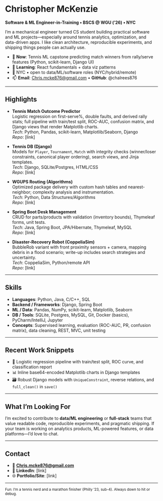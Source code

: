# Christopher McKenzie

**Software & ML Engineer-in-Training • BSCS @ WGU (’26) • NYC**

I’m a mechanical engineer turned CS student building practical software and ML projects—especially around tennis analytics, optimization, and data-driven apps. I like clean architecture, reproducible experiments, and shipping things people can actually use.

- 🔭 **Now**: Tennis ML capstone predicting match winners from rally/serve features (Python, scikit-learn, Django UI)
- 🌱 **Learning**: React fundamentals + data viz patterns
- 📍 NYC • open to data/ML/software roles (NYC/hybrid/remote)
- 📫 **Email**: Chris.mcke876@gmail.com • **GitHub**: @chalrees876

---

## Highlights

- **Tennis Match Outcome Predictor**  
  Logistic regression on first-serve%, double faults, and derived rally stats; full pipeline with train/test split, ROC-AUC, confusion matrix, and Django views that render Matplotlib charts.  
  _Tech_: Python, Pandas, scikit-learn, Matplotlib/Seaborn, Django  
  _Repo_: [link]

- **Tennis DB (Django)**  
  Models for `Player`, `Tournament`, `Match` with integrity checks (winner/loser constraints, canonical player ordering), search views, and Jinja templates.  
  _Tech_: Django, SQLite/Postgres, HTML/CSS  
  _Repo_: [link]

- **WGUPS Routing (Algorithms)**  
  Optimized package delivery with custom hash tables and nearest-neighbor; complexity analysis and instrumentation.  
  _Tech_: Python, Data Structures/Algorithms  
  _Repo_: [link]

- **Spring Boot Desk Management**  
  CRUD for parts/products with validation (inventory bounds), Thymeleaf forms, unit tests.  
  _Tech_: Java, Spring Boot, JPA/Hibernate, Thymeleaf, MySQL  
  _Repo_: [link]

- **Disaster-Recovery Robot (CoppeliaSim)**  
  BubbleRob variant with front proximity sensors + camera, mapping debris in a flood scenario; write-up includes search strategies and uncertainty.  
  _Tech_: CoppeliaSim, Python/remote API  
  _Repo_: [link]

---

## Skills

- **Languages**: Python, Java, C/C++, SQL  
- **Backend / Frameworks**: Django, Spring Boot  
- **ML / Data**: Pandas, NumPy, scikit-learn, Matplotlib, Seaborn  
- **DB / Tools**: SQLite, Postgres, MySQL, Git, Docker (basics), PyCharm/IntelliJ, Jupyter  
- **Concepts**: Supervised learning, evaluation (ROC-AUC, PR, confusion matrix), data cleaning, REST, MVC, unit testing

---

## Recent Work Snippets

- 🧪 Logistic regression pipeline with train/test split, ROC curve, and classification report  
- 📊 Inline base64-encoded Matplotlib charts in Django templates  
- 🗃️ Robust Django models with `UniqueConstraint`, reverse relations, and `full_clean()` in `save()`

---

## What I’m Looking For

I’m excited to contribute to **data/ML engineering** or **full-stack** teams that value readable code, reproducible experiments, and pragmatic shipping. If your team is working on analytics products, ML-powered features, or data platforms—I’d love to chat.

---

## Contact

- 📧 **Chris.mcke876@gmail.com**  
- 💼 **LinkedIn**: [link]  
- 🌐 **Portfolio/Site**: [link]

---

<sub>Fun: I’m a tennis nerd and a marathon finisher (Philly ’23, sub-4). Always down to hit or debug.</sub>
